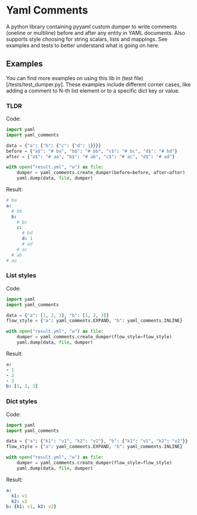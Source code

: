 # Yaml Comments

A python library containing pyyaml custom dumper to write comments (oneline or multiline) before and after any entity in YAML documents.
Also supports style choosing for string scalars, lists and mappings. See examples and tests to better understand what is going on here.

## Examples

You can find more examples on using this lib in (test file)[/tests/test_dumper.py]. These examples
include different corner cases, like adding a comment to N-th list element or to a specific dict key or value.

### TLDR

Code:
```python
import yaml
import yaml_comments

data = {"a": {"b": {"c": {"d": 1}}}}
before = {"a$": "# ba", "b$": "# bb", "c$": "# bc", "d$": "# bd"}
after = {"a$": "# aa", "b$": "# ab", "c$": "# ac", "d$": "# ad"}

with open("result.yml", "w") as file:
    dumper = yaml_comments.create_dumper(before=before, after=after)
    yaml.dump(data, file, dumper)
```

Result:
```yaml
# ba
a:
  # bb
  b:
    # bc
    c:
      # bd
      d: 1
      # ad
    # ac
  # ab
# aa
```

### List styles

Code:
```python
import yaml
import yaml_comments

data = {"a": [1, 2, 3], "b": [1, 2, 3]}
flow_style = {"a": yaml_comments.EXPAND, "b": yaml_comments.INLINE}

with open("result.yml", "w") as file:
    dumper = yaml_comments.create_dumper(flow_style=flow_style)
    yaml.dump(data, file, dumper)
```

Result:
```yaml
a:
- 1
- 2
- 3
b: [1, 2, 3]
```

### Dict styles

Code:
```python
import yaml
import yaml_comments

data = {"a": {"k1": "v1", "k2": "v2"}, "b": {"k1": "v1", "k2": "v2"}}
flow_style = {"a": yaml_comments.EXPAND, "b": yaml_comments.INLINE}

with open("result.yml", "w") as file:
    dumper = yaml_comments.create_dumper(flow_style=flow_style)
    yaml.dump(data, file, dumper)
```

Result:
```yaml
a:
  k1: v1
  k2: v2
b: {k1: v1, k2: v2}
```
